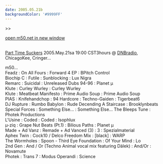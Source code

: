 ```yaml
---
date: 2005.05.21b
backgroundColor: '#9999FF'
---
```


\>>

[open m50.net in new window](http://m50.net/)

[  
Part Time Suckers](http://www.parttimesuckers.com/) 2005.May.21sa 19:00 CST3hours @ [DNBradio](http://www.dnbradio.com/), ChicagoKee, Cringer...  

m50...  
Feadz : On All Fours : Forward 4 EP : BPitch Control  
Biochip C : Futile : Sunblocking : Lux Nigra  
Remarc : Suicidal : Unreleased Dubs 94-96 : Planet µ  
Klute : Curley Wurley : Curley Wurley  
Klute : Meatbeat Manifesto : Prime Audio Soup : Prime Audio Soup  
PIAS : Knifehandchop : 94 Hardcore : Techno-Gaiden : Tigerbeat6  
DJ Rupture : Rumbo Babylon : Rude Decending A Staircase : Brooklynbeats  
Special Forces : Something Else... : Something Else... The Bleeps Tune : Photek Productions  
L'Usine : Coded : Coded : Isophlux  
µ-ziq : Grape Nut Beats (Pt.1) : Bilious Paths : Planet µ  
Made + Ad Vanz : Remade + Ad Vanced (3) : 3 : Spezialmaterial  
Aphex Twin : Cock10 / Delco Freedom Mix : \[black\] : WARP  
The Wormholes : Spoon - Third Eye Foundation : Of Your Mind : Lo  
2nd Gen : And / Or (Techno Animal vocal mix featuring Dälek) : And/Or : Novamute  
Photek : Trans 7 : Modus Operandi : Science